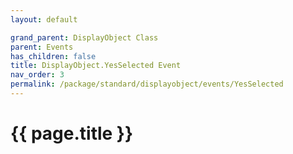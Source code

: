 ```yaml
---
layout: default

grand_parent: DisplayObject Class
parent: Events
has_children: false
title: DisplayObject.YesSelected Event
nav_order: 3
permalink: /package/standard/displayobject/events/YesSelected
---
```

# {{ page.title }}




